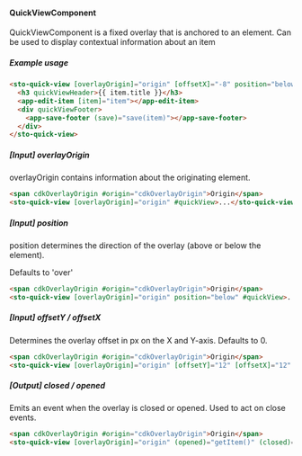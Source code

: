 #### QuickViewComponent
QuickViewComponent is a fixed overlay that is anchored to an element.
Can be used to display contextual information about an item

##### Example usage
```html
<sto-quick-view [overlayOrigin]="origin" [offsetX]="-8" position="below" #quickView>
  <h3 quickViewHeader>{{ item.title }}</h3>
  <app-edit-item [item]="item"></app-edit-item>
  <div quickViewFooter>
    <app-save-footer (save)="save(item)"></app-save-footer>
  </div>
</sto-quick-view>
```

##### [Input] overlayOrigin
overlayOrigin contains information about the originating element.
```html
<span cdkOverlayOrigin #origin="cdkOverlayOrigin">Origin</span>
<sto-quick-view [overlayOrigin]="origin" #quickView>...</sto-quick-view>
```

##### [Input] position
position determines the direction of the overlay (above or below the element).
 
 Defaults to 'over'
```html
<span cdkOverlayOrigin #origin="cdkOverlayOrigin">Origin</span>
<sto-quick-view [overlayOrigin]="origin" position="below" #quickView>...</sto-quick-view>
```

##### [Input] offsetY / offsetX
Determines the overlay offset in px on the X and Y-axis. Defaults to 0.
```html
<span cdkOverlayOrigin #origin="cdkOverlayOrigin">Origin</span>
<sto-quick-view [overlayOrigin]="origin" [offsetY]="12" [offsetX]="12" #quickView>...</sto-quick-view>
```

##### [Output] closed / opened
Emits an event when the overlay is closed or opened. Used to act on close events.
```html
<span cdkOverlayOrigin #origin="cdkOverlayOrigin">Origin</span>
<sto-quick-view [overlayOrigin]="origin" (opened)="getItem()" (closed)="saveItem()" #quickView>...</sto-quick-view>
```
